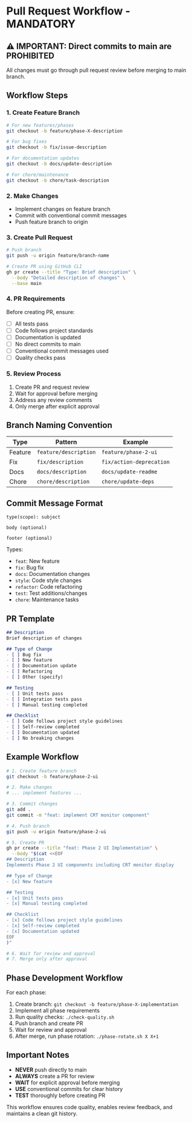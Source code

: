 # Pull Request Workflow - MANDATORY

## ⚠️ IMPORTANT: Direct commits to main are PROHIBITED

All changes must go through pull request review before merging to main branch.

## Workflow Steps

### 1. Create Feature Branch
```bash
# For new features/phases
git checkout -b feature/phase-X-description

# For bug fixes
git checkout -b fix/issue-description

# For documentation updates
git checkout -b docs/update-description

# For chore/maintenance
git checkout -b chore/task-description
```

### 2. Make Changes
- Implement changes on feature branch
- Commit with conventional commit messages
- Push feature branch to origin

### 3. Create Pull Request
```bash
# Push branch
git push -u origin feature/branch-name

# Create PR using GitHub CLI
gh pr create --title "Type: Brief description" \
  --body "Detailed description of changes" \
  --base main
```

### 4. PR Requirements
Before creating PR, ensure:
- [ ] All tests pass
- [ ] Code follows project standards
- [ ] Documentation is updated
- [ ] No direct commits to main
- [ ] Conventional commit messages used
- [ ] Quality checks pass

### 5. Review Process
1. Create PR and request review
2. Wait for approval before merging
3. Address any review comments
4. Only merge after explicit approval

## Branch Naming Convention

| Type | Pattern | Example |
|------|---------|---------|
| Feature | `feature/description` | `feature/phase-2-ui` |
| Fix | `fix/description` | `fix/action-deprecation` |
| Docs | `docs/description` | `docs/update-readme` |
| Chore | `chore/description` | `chore/update-deps` |

## Commit Message Format

```
type(scope): subject

body (optional)

footer (optional)
```

Types:
- `feat`: New feature
- `fix`: Bug fix
- `docs`: Documentation changes
- `style`: Code style changes
- `refactor`: Code refactoring
- `test`: Test additions/changes
- `chore`: Maintenance tasks

## PR Template

```markdown
## Description
Brief description of changes

## Type of Change
- [ ] Bug fix
- [ ] New feature
- [ ] Documentation update
- [ ] Refactoring
- [ ] Other (specify)

## Testing
- [ ] Unit tests pass
- [ ] Integration tests pass
- [ ] Manual testing completed

## Checklist
- [ ] Code follows project style guidelines
- [ ] Self-review completed
- [ ] Documentation updated
- [ ] No breaking changes
```

## Example Workflow

```bash
# 1. Create feature branch
git checkout -b feature/phase-2-ui

# 2. Make changes
# ... implement features ...

# 3. Commit changes
git add .
git commit -m "feat: implement CRT monitor component"

# 4. Push branch
git push -u origin feature/phase-2-ui

# 5. Create PR
gh pr create --title "feat: Phase 2 UI Implementation" \
  --body "$(cat <<EOF
## Description
Implements Phase 2 UI components including CRT monitor display

## Type of Change
- [x] New feature

## Testing
- [x] Unit tests pass
- [x] Manual testing completed

## Checklist
- [x] Code follows project style guidelines
- [x] Self-review completed
- [x] Documentation updated
EOF
)"

# 6. Wait for review and approval
# 7. Merge only after approval
```

## Phase Development Workflow

For each phase:
1. Create branch: `git checkout -b feature/phase-X-implementation`
2. Implement all phase requirements
3. Run quality checks: `./check-quality.sh`
4. Push branch and create PR
5. Wait for review and approval
6. After merge, run phase rotation: `./phase-rotate.sh X X+1`

## Important Notes

- **NEVER** push directly to main
- **ALWAYS** create a PR for review
- **WAIT** for explicit approval before merging
- **USE** conventional commits for clear history
- **TEST** thoroughly before creating PR

This workflow ensures code quality, enables review feedback, and maintains a clean git history.